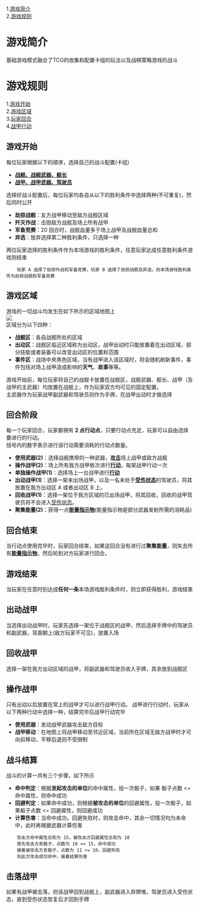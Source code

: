 1.[游戏简介](#游戏简介)   
2.[游戏规则](#游戏规则)
# 游戏简介
基础游戏模式融合了TCG的收集和配置卡组的玩法以及战棋策略游戏的战斗
      
# 游戏规则
1.[游戏开始](#游戏开始)  
2.[游戏区域](#游戏区域)  
3.[玩家回合](#回合阶段)  
4.[战甲行动](#操作战甲)  
## 游戏开始
每位玩家根据以下的顺序，选择自己的战斗配置(卡组)    
- [**战舰、战舰武器、舰长**]()    
- [**战甲、战甲武器、驾驶员**]()  
  
选择好战斗配置后，每位玩家均各自从以下的胜利条件中选择两种(不可重复)，然后同时公开  
- **劫掠战舰**：友方战甲移动至敌方战舰区域
- **歼灭作战**：击毁敌方战舰及场上所有战甲
- **军备竞赛**：20 回合时，战舰血量多于场上战甲及战舰血量总和 
- **弃选**：放弃选择第二种胜利条件，只选择一种

两位玩家选择的胜利条件作为本场游戏的胜利条件，任意玩家达成任意胜利条件游戏则结束  
```
	玩家 A 选择了劫掠作战和军备竞赛，玩家 B 选择了劫掠战舰及弃选，则本场游戏胜利条件为劫掠战舰和军备竞赛 
```  

## 游戏区域
游戏的一切战斗均发生在如下所示的区域地图上    
![](https://github.com/zaxAngus/prototype/raw/master/images/battle_ground_1.0.png )  
区域分为以下四种：  
- **战舰区**：各自战舰所处的区域
- **出动区**：战舰区临近区域称为出动区，战甲出动时只能放置着在出动区域，部分技能或者装备可以改变出动区的位置和范围
- **事件区**：战场中央黑色区域，当有战甲进入该区域时，将会随机刷新事件，事件包括对场上战甲造成影响的**天气**，**故事**等等。

游戏开始前，每位玩家将自己的战舰卡放置在战舰区，战舰武器、舰长、战甲（及战甲的主武器）均放置在战舰上，作为玩家双方均可见的固定配置。    
主武器作为玩家战甲副武器和驾驶员则作为手牌，在战甲出动时才做选择

## 回合阶段
每一个玩家回合，玩家都拥有 **2 点行动点**，只要行动点充足，玩家可以自由选择要进行的行动。  
括号内的数字表示进行该行动需要消耗的行动点数量。  
- **使用武器(2)**：选择战舰携带的一种武器，[**攻击**](#武器攻击)场上战甲或敌方战舰
- **操作战甲(2)**：场上所有我方战甲依次进行[**行动**](#操作战甲)，每架战甲行动一次
- **单独操作战甲(1)**：选择场上一台战甲进行[**行动**](#操作战甲)
- **出动战甲(1)**：选择一架未出场战甲，以及一名未处于[**受伤状态**]()的驾驶员，将其放置在我方出动区 A 或者出动区 B 上。   
- **回收战甲(1)**：选择一架位于我方区域的已出场战甲，将其回收，回收的战甲驾驶员将不会进入[受伤状态]()。  
- **聚集能量(2)**：获得一点[**能量指示物**]()(能量指示物是部分武器发射所需的消耗品)  

## 回合结束
当行动点使用完毕时，玩家回合结束，如果这回合没有进行过**聚集能量**，则失去所有[**能量指示物**]()，然后轮到对方玩家进行回合。

## 游戏结束
当玩家在任意时刻达成**任何一条**本场游戏胜利条件时，则立即获得胜利，游戏结束   

## 出动战甲  
当选择出动战甲时，玩家先选择一架位于战舰区的战甲，然后选择手牌中的驾驶员和副武器，背面朝上(敌方玩家不可见)，放置入场 
 
## 回收战甲 
选择一架在我方出动区域的战甲，将副武器和驾驶员收入手牌，其余放到战舰区

## 操作战甲
只有出动以后放置在常上的战甲才可以进行战甲行动。
战甲进行行动时，玩家从以下两种行动中选择一种，结算完毕后战甲行动完毕
- **使用武器**：发动战甲武器攻击敌方目标 
- **战甲移动**：在地图上将战甲移动至邻近区域，当前所在区域无敌方战甲时才可向前移动，平移后退则不受限制  

## 战斗结算
战斗的计算一共有三个步骤，如下所示  
- **命中判定**：根据**发起攻击的单位**的命中属性，投一次骰子，如果 骰子点数 <= 命中属性，则命中成功 
- **回避判定**：如果命中成功，则根据**被攻击的单位**的回避属性，投一次骰子，如果骰子点数 <= 回避属性，则回避成功  
- **计算伤害**：当命中成功，回避失败时，则攻击命中，其余一切情况均为未命中，此时再根据武器计算伤害

```
	攻击方命中属性总和为 15，被攻击方回避属性总和为 10  
	首先攻击方丢骰子，点数为 10 <= 15，命中成功
	接着被攻击方丢骰子，点数为 11 >= 10，回避失败  
	则此次攻击成功命中，接着结算伤害  
```
## 击落战甲
如果有战甲被击落，则该战甲回到战舰上，副武器进入弃牌堆，驾驶员进入受伤状态，直到受伤状态恢复后才回到手牌  

## 








